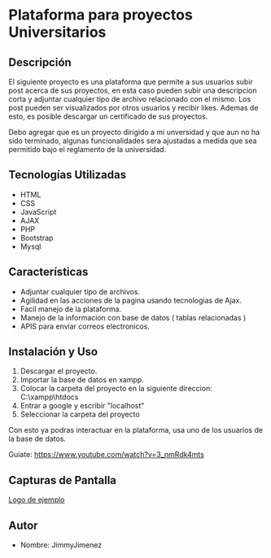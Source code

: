 # Plataforma para proyectos Universitarios

## Descripción

El siguiente proyecto es una plataforma que permite a sus usuarios subir post acerca de sus proyectos, en esta caso pueden subir una descripcion corta y adjuntar cualquier tipo de archivo relacionado con el mismo. Los post pueden ser visualizados por otros usuarios y recibir likes. 
Ademas de esto, es posible descargar un certificado de sus proyectos.

Debo agregar que es un proyecto dirigido a mi unversidad y que aun no ha sido terminado, algunas funcionalidades sera ajustadas a medida que sea permitido bajo el reglamento de la universidad.

## Tecnologías Utilizadas

- HTML
- CSS
- JavaScript
- AJAX
- PHP
- Bootstrap
- Mysql

## Características

- Adjuntar cualquier tipo de archivos.
- Agilidad en las acciones de la pagina usando tecnologias de Ajax.
- Facil manejo de la plataforma.
- Manejo de la informacion con base de datos ( tablas relacionadas )
- APIS para enviar correos electronicos.

## Instalación y Uso

1. Descargar el proyecto.
2. Importar la base de datos en xampp.
3.  Colocar la carpeta del proyecto en la siguiente direccion: C:\xampp\htdocs
4.  Entrar a google y escribir "localhost"
5. Seleccionar la carpeta del proyecto

Con esto ya podras interactuar en la plataforma, usa uno de los usuarios de la base de datos.

Guiate:
https://www.youtube.com/watch?v=3_nmRdk4mts

## Capturas de Pantalla
[Logo de ejemplo](https://github.com/Jimmy2004S/ProaulaWeb/blob/main/Proaula.png)



## Autor
- Nombre: JimmyJimenez






